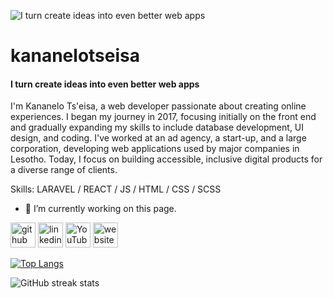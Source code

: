 ![I turn create ideas into even better web apps](https://media.licdn.com/dms/image/v2/D4E16AQHLpLCHTQuk6Q/profile-displaybackgroundimage-shrink_350_1400/profile-displaybackgroundimage-shrink_350_1400/0/1673700627930?e=1730332800&v=beta&t=wSu5hQMbXCUW_dLwejlwuEAwJ13VXkYild6waBFYBCw)
# kananelotseisa
#### I turn create ideas into even better web apps


I'm Kananelo Ts'eisa, a web developer passionate about creating online experiences. I began my journey in 2017, focusing initially on the front end and gradually expanding my skills to include database development, UI design, and coding. I've worked at an ad agency, a start-up, and a large corporation, developing web applications used by major companies in Lesotho. Today, I focus on building accessible, inclusive digital products for a diverse range of clients.

Skills: LARAVEL / REACT / JS / HTML / CSS / SCSS

- 🔭 I’m currently working on this page. 


[<img src='https://cdn.jsdelivr.net/npm/simple-icons@3.0.1/icons/github.svg' alt='github' height='40'>](https://github.com/kananelotseisa)  [<img src='https://cdn.jsdelivr.net/npm/simple-icons@3.0.1/icons/linkedin.svg' alt='linkedin' height='40'>](https://www.linkedin.com/in/kananelotseisa/)  [<img src='https://cdn.jsdelivr.net/npm/simple-icons@3.0.1/icons/youtube.svg' alt='YouTube' height='40'>](https://www.youtube.com/channel/UCbL8wD920rBgxo20BpPjqtQ)  [<img src='https://cdn.jsdelivr.net/npm/simple-icons@3.0.1/icons/icloud.svg' alt='website' height='40'>](https://kananelotseisa.netlify.app/)  

[![Top Langs](https://github-readme-stats.vercel.app/api/top-langs/?username=kananelotseisa)](https://github.com/anuraghazra/github-readme-stats)

![GitHub streak stats](https://streak-stats.demolab.com/?user=kananelotseisa)  



